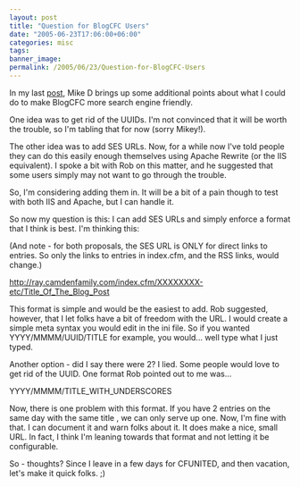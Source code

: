 ```yaml
---
layout: post
title: "Question for BlogCFC Users"
date: "2005-06-23T17:06:00+06:00"
categories: misc 
tags: 
banner_image: 
permalink: /2005/06/23/Question-for-BlogCFC-Users
---
```


In my last <a href="http://ray.camdenfamily.com/index.cfm?mode=entry&entry=A9DD4434-E9B2-6491-A9B9CABBB23F20E2">post</a>, Mike D brings up some additional points about what I could do to make BlogCFC more search engine friendly.

One idea was to get rid of the UUIDs. I'm not convinced that it will be worth the trouble, so I'm tabling that for now (sorry Mikey!).

The other idea was to add SES URLs. Now, for a while now I've told people they can do this easily enough themselves using Apache Rewrite (or the IIS equivalent). I spoke a bit with Rob on this matter, and he suggested that some users simply may not want to go through the trouble. 

So, I'm considering adding them in. It will be a bit of a pain though to test with both IIS and Apache, but I can handle it. 

So now my question is this: I can add SES URLs and simply enforce a format that I think is best. I'm thinking this:

(And note - for both proposals, the SES URL is ONLY for direct links to entries. So only the links to entries in index.cfm, and the RSS links, would change.)

http://ray.camdenfamily.com/index.cfm/XXXXXXXX-etc/Title_Of_The_Blog_Post

This format is simple and would be the easiest to add. Rob suggested, however, that I let folks have a bit of freedom with the URL. I would create a simple meta syntax you would edit in the ini file. So if you wanted YYYY/MMMM/UUID/TITLE for example, you would... well type what I just typed. 

Another option - did I say there were 2? I lied. Some people would love to get rid of the UUID. One format Rob pointed out to me was...

YYYY/MMMM/TITLE_WITH_UNDERSCORES

Now, there is one problem with this format. If you have 2 entries on the same day with the same title , we can only serve up one. Now, I'm fine with that. I can document it and warn folks about it. It does make a nice, small URL. In fact, I think I'm leaning towards that format and not letting it be configurable.

So - thoughts? Since I leave in a few days for CFUNITED, and then vacation, let's make it quick folks. ;)